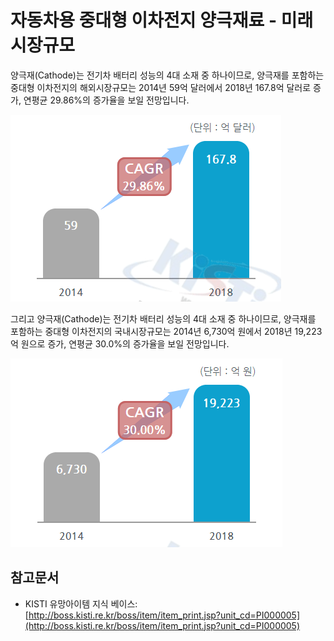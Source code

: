 # 자동차용 중대형 이차전지 양극재료 - 미래시장규모

양극재(Cathode)는 전기차 배터리 성능의 4대 소재 중 하나이므로, 양극재를 포함하는 중대형 이차전지의 해외시장규모는 2014년 59억 달러에서 2018년 167.8억 달러로 증가, 연평균 29.86%의 증가율을 보일 전망입니다.


![](./images/자동차용중대형이차전지양극재료_Q14_1_1.PNG)

그리고 양극재(Cathode)는 전기차 배터리 성능의 4대 소재 중 하나이므로, 양극재를 포함하는 중대형 이차전지의 국내시장규모는 2014년 6,730억 원에서 2018년 19,223억 원으로 증가, 연평균 30.0%의 증가율을 보일 전망입니다.


![](./images/자동차용중대형이차전지양극재료_Q14_1_1_.PNG)

## 참고문서
- KISTI 유망아이템 지식 베이스: [http://boss.kisti.re.kr/boss/item/item_print.jsp?unit_cd=PI000005](http://boss.kisti.re.kr/boss/item/item_print.jsp?unit_cd=PI000005)
